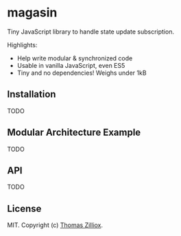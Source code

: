 # magasin

Tiny JavaScript library to handle state update subscription.

Highlights:

* Help write modular & synchronized code
* Usable in vanilla JavaScript, even ES5
* Tiny and no dependencies! Weighs under 1kB

## Installation

TODO

## Modular Architecture Example

TODO

## API

TODO

## License

MIT. Copyright (c) [Thomas Zilliox](https://tzi.fr).
